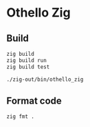 # Othello Zig

## Build

```bash
zig build
zig build run
zig build test
```

```bash
./zig-out/bin/othello_zig
```

## Format code

```shell
zig fmt .
```
